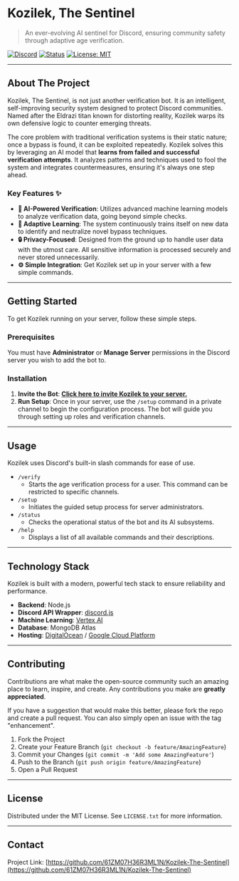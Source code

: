 # Kozilek, The Sentinel

> An ever-evolving AI sentinel for Discord, ensuring community safety through adaptive age verification.

[![Discord](https://img.shields.io/discord/YOUR_SERVER_ID?label=Join%20Support%20Server&logo=discord&style=for-the-badge)](https://discord.gg/yourinvite)
[![Status](https://img.shields.io/website?label=Status&style=for-the-badge&url=https%3A%2F%2Fyourstatuspage.com)](https://yourstatuspage.com)
[![License: MIT](https://img.shields.io/badge/License-MIT-yellow.svg?style=for-the-badge)](https://opensource.org/licenses/MIT)

---

## About The Project

Kozilek, The Sentinel, is not just another verification bot. It is an intelligent, self-improving security system designed to protect Discord communities. Named after the Eldrazi titan known for distorting reality, Kozilek warps its own defensive logic to counter emerging threats.

The core problem with traditional verification systems is their static nature; once a bypass is found, it can be exploited repeatedly. Kozilek solves this by leveraging an AI model that **learns from failed and successful verification attempts**. It analyzes patterns and techniques used to fool the system and integrates countermeasures, ensuring it's always one step ahead.

### Key Features ✨

- **🧠 AI-Powered Verification**: Utilizes advanced machine learning models to analyze verification data, going beyond simple checks.
- **🔄 Adaptive Learning**: The system continuously trains itself on new data to identify and neutralize novel bypass techniques.
- **🔒 Privacy-Focused**: Designed from the ground up to handle user data with the utmost care. All sensitive information is processed securely and never stored unnecessarily.
- **⚙️ Simple Integration**: Get Kozilek set up in your server with a few simple commands.

---

## Getting Started

To get Kozilek running on your server, follow these simple steps.

### Prerequisites

You must have **Administrator** or **Manage Server** permissions in the Discord server you wish to add the bot to.

### Installation

1.  **Invite the Bot**: [**Click here to invite Kozilek to your server.**](https://discord.com/api/oauth2/authorize?client_id=YOUR_CLIENT_ID&permissions=8&scope=bot%20applications.commands)
2.  **Run Setup**: Once in your server, use the `/setup` command in a private channel to begin the configuration process. The bot will guide you through setting up roles and verification channels.

---

## Usage

Kozilek uses Discord's built-in slash commands for ease of use.

- `/verify`
  - Starts the age verification process for a user. This command can be restricted to specific channels.
- `/setup`
  - Initiates the guided setup process for server administrators.
- `/status`
  - Checks the operational status of the bot and its AI subsystems.
- `/help`
  - Displays a list of all available commands and their descriptions.

---

## Technology Stack

Kozilek is built with a modern, powerful tech stack to ensure reliability and performance.

- **Backend**: Node.js
- **Discord API Wrapper**: [discord.js](https://github.com/Rapptz/discord.js)
- **Machine Learning**: [Vertex AI](https://cloud.google.com/vertex-ai)
- **Database**: MongoDB Atlas
- **Hosting**: [DigitalOcean](https://www.digitalocean.com/) / [Google Cloud Platform](https://cloud.google.com/)

---

## Contributing

Contributions are what make the open-source community such an amazing place to learn, inspire, and create. Any contributions you make are **greatly appreciated**.

If you have a suggestion that would make this better, please fork the repo and create a pull request. You can also simply open an issue with the tag "enhancement".

1.  Fork the Project
2.  Create your Feature Branch (`git checkout -b feature/AmazingFeature`)
3.  Commit your Changes (`git commit -m 'Add some AmazingFeature'`)
4.  Push to the Branch (`git push origin feature/AmazingFeature`)
5.  Open a Pull Request

---

## License

Distributed under the MIT License. See `LICENSE.txt` for more information.

---

## Contact

Project Link: [https://github.com/61ZM07H36R3ML1N/Kozilek-The-Sentinel](https://github.com/61ZM07H36R3ML1N/Kozilek-The-Sentinel)
